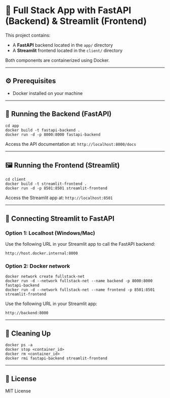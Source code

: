 # 🚀 Full Stack App with FastAPI (Backend) & Streamlit (Frontend)

This project contains:
- A **FastAPI** backend located in the `app/` directory
- A **Streamlit** frontend located in the `client/` directory

Both components are containerized using Docker.

---

## ⚙️ Prerequisites

- Docker installed on your machine

---

## 🚀 Running the Backend (FastAPI)

```
cd app
docker build -t fastapi-backend .
docker run -d -p 8000:8000 fastapi-backend
```

Access the API documentation at: `http://localhost:8000/docs`

---

## 🖼️ Running the Frontend (Streamlit)

```
cd client
docker build -t streamlit-frontend .
docker run -d -p 8501:8501 streamlit-frontend
```

Access the Streamlit app at: `http://localhost:8501`

---

## 🔁 Connecting Streamlit to FastAPI

### Option 1: Localhost (Windows/Mac)

Use the following URL in your Streamlit app to call the FastAPI backend:

```
http://host.docker.internal:8000
```

### Option 2: Docker network

```
docker network create fullstack-net
docker run -d --network fullstack-net --name backend -p 8000:8000 fastapi-backend
docker run -d --network fullstack-net --name frontend -p 8501:8501 streamlit-frontend
```

Use the following URL in your Streamlit app:

```
http://backend:8000
```

---

## 🧹 Cleaning Up

```
docker ps -a
docker stop <container_id>
docker rm <container_id>
docker rmi fastapi-backend streamlit-frontend
```

---

## 📜 License

MIT License
